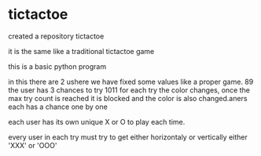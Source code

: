# tictactoe

created a repository tictactoe

it is the same like a traditional tictactoe game

this is a basic python program

in this there are 2 ushere we have fixed some values like a proper game. 8​9 the user has 3 chances to try 10​11 for each try the color changes, once the max try count is reached it is blocked and the color is also changed.aners each has a chance one by one

each user has its own unique X or O to play each time.

every user in each try must try to get either horizontaly or vertically either 'XXX' or 'OOO'

